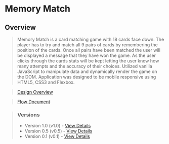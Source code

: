 # Memory Match

## Overview

>Memory Match is a card matching game with 18 cards face down. The player has to try and match all 9 pairs of cards by remembering the position of the cards. Once all pairs have been matched the user will be displayed a message that they have won the game. As the user clicks through the cards stats will be kept letting the user know how many attempts and the
accuracy of their choices.
Utilized vanilla JavaScript to manipulate data and dynamically render the game on the DOM. Application was designed to be mobile responsive using HTML5, CSS3 and Flexbox.

> <a href="https://docs.google.com/presentation/d/1zlSHYatpaPsrq4LuOtyuE-RRIom4vRo-lXovQ0zPV0U/pub?start=false&loop=false&delayms=3000" target="_blank">Design Overview</a>

> <a href="https://drive.google.com/open?id=0B3R9g7F9YRS6SHd3Q3lRdWF0RkU" target="_blank">Flow Document</a>

> ### Versions
> - Version 1.0 (v1.0) - <a href="https://github.com/Learning-Fuze/memory_match/tree/v1.0">View Details</a>
> - Version 0.5 (v0.5) - <a href="https://github.com/Learning-Fuze/memory_match/tree/v0.5">View Details</a>
> - Version 0.1 (v0.1) - <a href="https://github.com/Learning-Fuze/memory_match/tree/v0.1">View Details</a>
